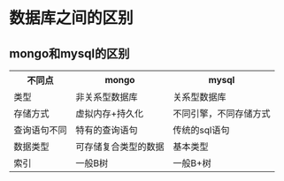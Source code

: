 # 数据库之间的区别
## mongo和mysql的区别
<table >
    <tr>
        <th>
        不同点 
        </th>
        <th>
        mongo
        </th>
        <th>
        mysql
        </th>
    </tr>
     <tr>
            <td>
            类型
            </td>
            <td>
            非关系型数据库
            </td>
            <td>
            关系型数据库
            </td>
        </tr>
      <tr>
                 <td>
                 存储方式
                 </td>
                 <td>
                 虚拟内存+持久化
                 </td>
                 <td>
                    不同引擎，不同存储方式
                 </td>
             </tr>
       <tr>
                  <td>
                  查询语句不同
                  </td>
                  <td>
                  特有的查询语句
                  </td>
                  <td>
                  传统的sql语句
                  </td>
              </tr>
         <tr>
                       <td>
                       数据类型
                       </td>
                       <td>
                       可存储复合类型的数据
                       </td>
                       <td>
                       基本类型
                       </td>
                   </tr>
           <tr>
                      <td>
                      索引
                      </td>
                      <td>
                      一般B树
                      </td>
                      <td>
                      一般B+树
                      </td>
                  </tr>

                        
               
</table>